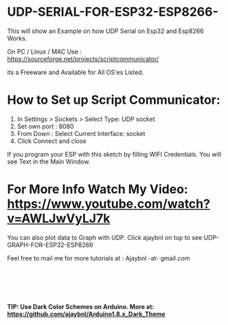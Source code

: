 # UDP-SERIAL-FOR-ESP32-ESP8266-
This will show an Example on how UDP Serial on Esp32 and Esp8266 Works.

On PC / Linux / MAC  Use : https://sourceforge.net/projects/scriptcommunicator/ 

its a Freeware and Available for All OS'es Listed.

# How to Set up Script Communicator:

1) In Settings > Sockets > Select Type: UDP socket 
2) Set own port : 8080
3) From Down : Select Current Interface: socket
4) Click Connect and close

If you program your ESP with this sketch by filling WIFI Credentials. You will see Text in the Main Window.

# For More Info Watch My Video: https://www.youtube.com/watch?v=AWLJwVyLJ7k

You can also plot data to Graph with UDP. Click ajaybnl on top to see UDP-GRAPH-FOR-ESP32-ESP8266

Feel free to mail me for more tutorials at : 
Ajaybnl -at- gmail.com

<br><br><br><br>

<b>TIP: Use Dark Color Schemes on Arduino. More at: https://github.com/ajaybnl/Arduino1.8.x_Dark_Theme</b><br><br>




